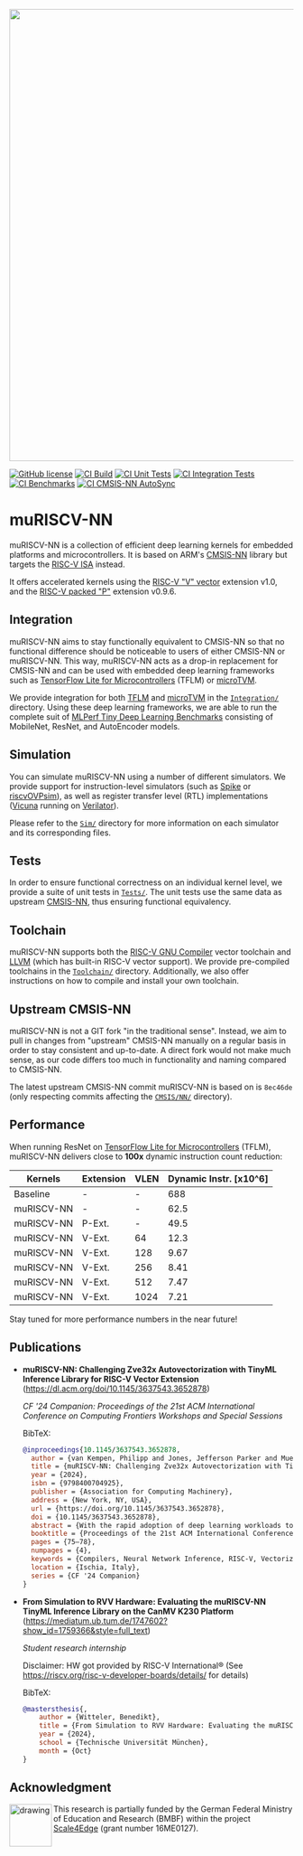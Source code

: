 <p align="center">
  <img width="800" src="./muriscv_nn_badge.png">
</p>

[![GitHub license](https://img.shields.io/github/license/tum-ei-eda/mlonmcu.svg)](https://github.com/tum-ei-eda/mlonmcu/blob/main/LICENSE)
[![CI Build](https://github.com/tum-ei-eda/muriscv-nn/actions/workflows/build.yml/badge.svg)](https://github.com/tum-ei-eda/muriscv-nn/actions/workflows/build.yml)
[![CI Unit Tests](https://github.com/tum-ei-eda/muriscv-nn/actions/workflows/unit_tests.yml/badge.svg)](https://github.com/tum-ei-eda/muriscv-nn/actions/workflows/unit_tests.yml)
[![CI Integration Tests](https://github.com/tum-ei-eda/muriscv-nn/actions/workflows/integration_tests.yml/badge.svg)](https://github.com/tum-ei-eda/muriscv-nn/actions/workflows/integration_tests.yml)
[![CI Benchmarks](https://github.com/tum-ei-eda/muriscv-nn/actions/workflows/benchmark_test.yml/badge.svg)](https://github.com/tum-ei-eda/muriscv-nn/actions/workflows/benchmark_test.yml)
[![CI CMSIS-NN AutoSync](https://github.com/tum-ei-eda/muriscv-nn/actions/workflows/sync_with_cmsis.yml/badge.svg)](https://github.com/tum-ei-eda/muriscv-nn/actions/workflows/sync_with_cmsis.yml)


# muRISCV-NN
muRISCV-NN is a collection of efficient deep learning kernels for embedded platforms and microcontrollers. It is based on ARM's [CMSIS-NN](https://github.com/ARM-software/CMSIS_5/tree/develop/CMSIS/NN) library but targets the [RISC-V ISA](https://en.wikipedia.org/wiki/RISC-V) instead.

It offers accelerated kernels using the [RISC-V "V" vector](https://github.com/riscv/riscv-v-spec) extension v1.0, and the [RISC-V packed "P"](https://github.com/riscv/riscv-p-spec) extension v0.9.6.

## Integration
muRISCV-NN aims to stay functionally equivalent to CMSIS-NN so that no functional difference should be noticeable to users of either CMSIS-NN or muRISCV-NN. This way, muRISCV-NN acts as a drop-in replacement for CMSIS-NN and can be used with embedded deep learning frameworks such as [TensorFlow Lite for Microcontrollers](https://github.com/tensorflow/tflite-micro) (TFLM) or [microTVM](https://github.com/apache/tvm).

We provide integration for both [TFLM](./Integration/tflm) and [microTVM](./Integration/tvm) in the [`Integration/`](./Integration) directory. Using these deep learning frameworks, we are able to run the complete suit of [MLPerf Tiny Deep Learning Benchmarks](https://github.com/mlcommons/tiny) consisting of MobileNet, ResNet, and AutoEncoder models.

## Simulation
You can simulate muRISCV-NN using a number of different simulators. We provide support for instruction-level simulators (such as [Spike](https://github.com/riscv-software-src/riscv-isa-sim) or [riscvOVPsim](https://github.com/riscv-admin/riscv-ovpsim)), as well as register transfer level (RTL) implementations ([Vicuna](https://github.com/vproc/vicuna) running on [Verilator](https://github.com/verilator/verilator)).

Please refer to the [`Sim/`](./Sim) directory for more information on each simulator and its corresponding files.

## Tests
In order to ensure functional correctness on an individual kernel level, we provide a suite of unit tests in [`Tests/`](./Tests). The unit tests use the same data as upstream [CMSIS-NN](https://github.com/ARM-software/CMSIS_5/tree/develop/CMSIS/NN), thus ensuring functional equivalency.

## Toolchain
muRISCV-NN supports both the [RISC-V GNU Compiler](https://github.com/riscv-collab/riscv-gnu-toolchain) vector toolchain and [LLVM](https://llvm.org/) (which has built-in RISC-V vector support). We provide pre-compiled toolchains in the [`Toolchain/`](./Toolchain) directory. Additionally, we also offer instructions on how to compile and install your own toolchain.

## Upstream CMSIS-NN
muRISCV-NN is not a GIT fork "in the traditional sense". Instead, we aim to pull in changes from "upstream" CMSIS-NN manually on a regular basis in order to stay consistent and up-to-date. A direct fork would not make much sense, as our code differs too much in functionality and naming compared to CMSIS-NN.

The latest upstream CMSIS-NN commit muRISCV-NN is based on is `8ec46de` (only respecting commits affecting the [`CMSIS/NN/`](https://github.com/ARM-software/CMSIS_5/tree/develop/CMSIS/NN) directory).

## Performance
When running ResNet on [TensorFlow Lite for Microcontrollers](https://github.com/tensorflow/tflite-micro) (TFLM), muRISCV-NN delivers close to **100x** dynamic instruction count reduction:

|Kernels    |Extension |VLEN |Dynamic Instr. [x10^6] |
|-----------|----------|-----|-----------------------|
|Baseline   |-         |-    |688                    |
|muRISCV-NN |-         |-    |62.5                   |
|muRISCV-NN |P-Ext.    |-    |49.5                   |
|muRISCV-NN |V-Ext.    |64   |12.3                   |
|muRISCV-NN |V-Ext.    |128  |9.67                   |
|muRISCV-NN |V-Ext.    |256  |8.41                   |
|muRISCV-NN |V-Ext.    |512  |7.47                   |
|muRISCV-NN |V-Ext.    |1024 |7.21                   |

Stay tuned for more performance numbers in the near future!

## Publications

- **muRISCV-NN: Challenging Zve32x Autovectorization with TinyML Inference Library for RISC-V Vector Extension** (https://dl.acm.org/doi/10.1145/3637543.3652878)

  *CF '24 Companion: Proceedings of the 21st ACM International Conference on Computing Frontiers Workshops and Special Sessions*

  BibTeX:

  ```bibtex
  @inproceedings{10.1145/3637543.3652878,
    author = {van Kempen, Philipp and Jones, Jefferson Parker and Mueller-Gritschneder, Daniel and Schlichtmann, Ulf},
    title = {muRISCV-NN: Challenging Zve32x Autovectorization with TinyML Inference Library for RISC-V Vector Extension},
    year = {2024},
    isbn = {9798400704925},
    publisher = {Association for Computing Machinery},
    address = {New York, NY, USA},
    url = {https://doi.org/10.1145/3637543.3652878},
    doi = {10.1145/3637543.3652878},
    abstract = {With the rapid adoption of deep learning workloads to resource-constrained edge devices, efficient and data-parallel computing paradigms are becoming increasingly important. The RISC-V ISA provides a set of vector extensions featuring powerful data computation capabilities to accelerate deep learning workloads at the edge. However, the RISC-V ecosystem lacks a lightweight, open-source, and vendor-agnostic compute library to support these extensions on embedded platforms. After porting the existing ARM Cortex-M specific kernel implementation to the RISC-V vector ISA, we optimized the operator implementations to make the most out of the data-level parallelism provided by supported targets. In comparison to programs vectorized by LLVM's built-in auto-vectorizer, we see an up to 60\% advantage in runtime for convolutional models and large vectors while introducing less ROM overheads. Furthermore, muRISCV-NN integrates well with existing ML deployment frameworks, is bit-accurate to CMSIS-NN, and can, thus, be used as a drop-in replacement with minimal changes to the compilation flow.},
    booktitle = {Proceedings of the 21st ACM International Conference on Computing Frontiers Workshops and Special Sessions},
    pages = {75–78},
    numpages = {4},
    keywords = {Compilers, Neural Network Inference, RISC-V, Vectorization},
    location = {Ischia, Italy},
    series = {CF '24 Companion}
  }
  ```

  
- **From Simulation to RVV Hardware: Evaluating the muRISCV-NN TinyML Inference Library on the CanMV K230 Platform** (https://mediatum.ub.tum.de/1747602?show_id=1759366&style=full_text)

  *Student research internship*

  Disclaimer: HW got provided by RISC-V International® (See https://riscv.org/risc-v-developer-boards/details/ for details)

  BibTeX:

  ```bibtex
  @mastersthesis{,
	  author = {Witteler, Benedikt},
	  title = {From Simulation to RVV Hardware: Evaluating the muRISCV-NN TinyML Inference Library on the CanMV K230 Platform},
	  year = {2024},
	  school = {Technische Universität München},
	  month = {Oct}
  }
  ```
  

## Acknowledgment

<img src="./BMBF_gefoerdert_2017_en.jpg" alt="drawing" height="75" align="left" >

This research is partially funded by the German Federal Ministry of Education and Research (BMBF) within
the project [Scale4Edge](https://www.edacentrum.de/scale4edge/) (grant number 16ME0127).

